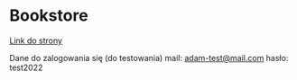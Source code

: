 # Bookstore

[Link do strony](https://bookstore-mb-developer-edition.fra19.sfdc-urlt2q.force.com/shop/s/)

Dane do zalogowania się (do testowania)
mail: adam-test@mail.com
hasło: test2022
